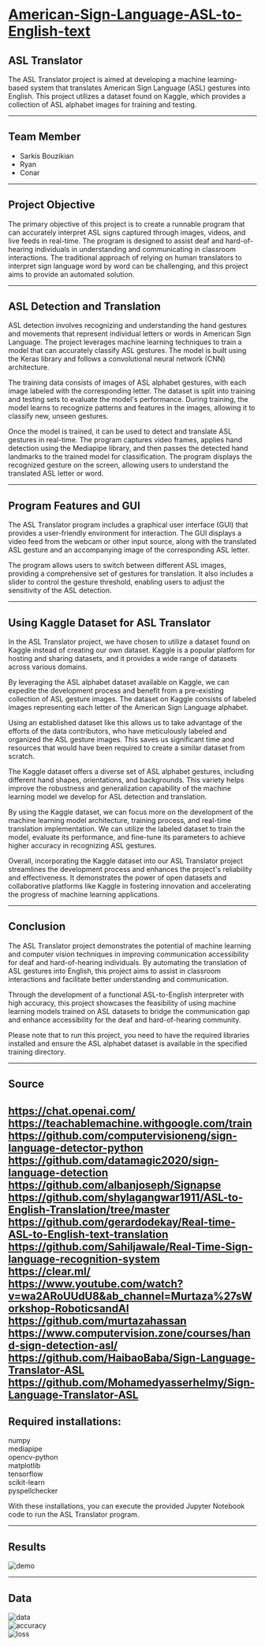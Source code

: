#  <u> American-Sign-Language-ASL-to-English-text  </u> #

## ASL Translator ##

The ASL Translator project is aimed at developing a machine learning-based system that translates American Sign Language (ASL) gestures into English. This project utilizes a dataset found on Kaggle, which provides a collection of ASL alphabet images for training and testing.

---

## Team Member ##
- Sarkis Bouzikian
- Ryan
- Conar

---

## Project Objective ##
The primary objective of this project is to create a runnable program that can accurately interpret ASL signs captured through images, videos, and live feeds in real-time. The program is designed to assist deaf and hard-of-hearing individuals in understanding and communicating in classroom interactions. The traditional approach of relying on human translators to interpret sign language word by word can be challenging, and this project aims to provide an automated solution.

---

## ASL Detection and Translation ## 
ASL detection involves recognizing and understanding the hand gestures and movements that represent individual letters or words in American Sign Language. The project leverages machine learning techniques to train a model that can accurately classify ASL gestures. The model is built using the Keras library and follows a convolutional neural network (CNN) architecture.

The training data consists of images of ASL alphabet gestures, with each image labeled with the corresponding letter. The dataset is split into training and testing sets to evaluate the model's performance. During training, the model learns to recognize patterns and features in the images, allowing it to classify new, unseen gestures.

Once the model is trained, it can be used to detect and translate ASL gestures in real-time. The program captures video frames, applies hand detection using the Mediapipe library, and then passes the detected hand landmarks to the trained model for classification. The program displays the recognized gesture on the screen, allowing users to understand the translated ASL letter or word.

---

## Program Features and GUI ##
The ASL Translator program includes a graphical user interface (GUI) that provides a user-friendly environment for interaction. The GUI displays a video feed from the webcam or other input source, along with the translated ASL gesture and an accompanying image of the corresponding ASL letter.

The program allows users to switch between different ASL images, providing a comprehensive set of gestures for translation. It also includes a slider to control the gesture threshold, enabling users to adjust the sensitivity of the ASL detection.

---

## Using Kaggle Dataset for ASL Translator ##
In the ASL Translator project, we have chosen to utilize a dataset found on Kaggle instead of creating our own dataset. Kaggle is a popular platform for hosting and sharing datasets, and it provides a wide range of datasets across various domains.

By leveraging the ASL alphabet dataset available on Kaggle, we can expedite the development process and benefit from a pre-existing collection of ASL gesture images. The dataset on Kaggle consists of labeled images representing each letter of the American Sign Language alphabet.

Using an established dataset like this allows us to take advantage of the efforts of the data contributors, who have meticulously labeled and organized the ASL gesture images. This saves us significant time and resources that would have been required to create a similar dataset from scratch.

The Kaggle dataset offers a diverse set of ASL alphabet gestures, including different hand shapes, orientations, and backgrounds. This variety helps improve the robustness and generalization capability of the machine learning model we develop for ASL detection and translation.

By using the Kaggle dataset, we can focus more on the development of the machine learning model architecture, training process, and real-time translation implementation. We can utilize the labeled dataset to train the model, evaluate its performance, and fine-tune its parameters to achieve higher accuracy in recognizing ASL gestures.

Overall, incorporating the Kaggle dataset into our ASL Translator project streamlines the development process and enhances the project's reliability and effectiveness. It demonstrates the power of open datasets and collaborative platforms like Kaggle in fostering innovation and accelerating the progress of machine learning applications.

---

## Conclusion ##
The ASL Translator project demonstrates the potential of machine learning and computer vision techniques in improving communication accessibility for deaf and hard-of-hearing individuals. By automating the translation of ASL gestures into English, this project aims to assist in classroom interactions and facilitate better understanding and communication.

Through the development of a functional ASL-to-English interpreter with high accuracy, this project showcases the feasibility of using machine learning models trained on ASL datasets to bridge the communication gap and enhance accessibility for the deaf and hard-of-hearing community.

Please note that to run this project, you need to have the required libraries installed and ensure the ASL alphabet dataset is available in the specified training directory.

---

## Source ##

https://chat.openai.com/<br> 
https://teachablemachine.withgoogle.com/train<br>
https://github.com/computervisioneng/sign-language-detector-python<br>
https://github.com/datamagic2020/sign-language-detection<br>
https://github.com/albanjoseph/Signapse<br>
https://github.com/shylagangwar1911/ASL-to-English-Translation/tree/master<br>
https://github.com/gerardodekay/Real-time-ASL-to-English-text-translation<br>
https://github.com/Sahiljawale/Real-Time-Sign-language-recognition-system<br>
https://clear.ml/<br>
https://www.youtube.com/watch?v=wa2ARoUUdU8&ab_channel=Murtaza%27sWorkshop-RoboticsandAI<br>
https://github.com/murtazahassan<br>
https://www.computervision.zone/courses/hand-sign-detection-asl/<br>
https://github.com/HaibaoBaba/Sign-Language-Translator-ASL<br>
https://github.com/Mohamedyasserhelmy/Sign-Language-Translator-ASL
---

## Required installations: ##

numpy<br>
mediapipe<br>
opencv-python<br>
matplotlib<br>
tensorflow<br>
scikit-learn<br>
pyspellchecker<br>

With these installations, you can execute the provided Jupyter Notebook code to run the ASL Translator program.<br>

---

## Results ##

![demo](Alphabet-demo/4.gif)

---

## Data ##

![data](CollectedData/daa.jpg)<br>
![accuracy](CollectedData/acc.jpg)<br>
![loss](CollectedData/loo.jpg)<br>
